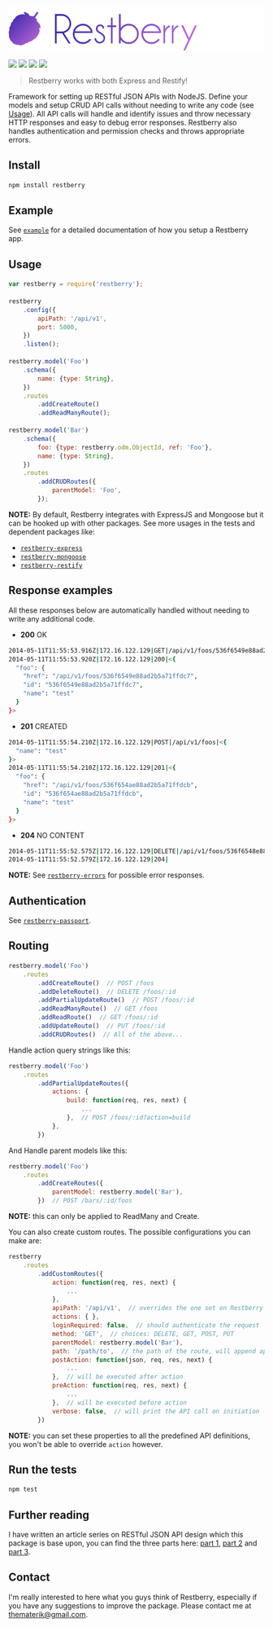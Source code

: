 [![](logo.png)](http://restberry.com)

[![](https://img.shields.io/badge/contact-@thematerik-blue.svg?style=flat-square)](http://twitter.com/thematerik)
[![](https://img.shields.io/npm/v/restberry.svg?style=flat-square)](https://www.npmjs.com/package/restberry)
[![](https://img.shields.io/npm/dm/restberry.svg?style=flat-square)](https://www.npmjs.com/package/restberry)
[![](https://img.shields.io/travis/materik/restberry.svg?style=flat-square)](https://travis-ci.org/materik/restberry)

> Restberry works with both Express and Restify!

Framework for setting up RESTful JSON APIs with NodeJS. Define your models and setup CRUD API
calls without needing to write any code (see [Usage](#usage)). All API calls will handle
and identify issues and throw necessary HTTP responses and easy to debug error
responses. Restberry also handles authentication and permission checks and
throws appropriate errors.

## Install

```bash
npm install restberry
```

## Example

See [``example``](/example) for a detailed documentation of how you setup a Restberry app.

## Usage

```javascript
var restberry = require('restberry');

restberry
    .config({
        apiPath: '/api/v1',
        port: 5000,
    })
    .listen();

restberry.model('Foo')
    .schema({
        name: {type: String},
    })
    .routes
        .addCreateRoute()
        .addReadManyRoute();

restberry.model('Bar')
    .schema({
        foo: {type: restberry.odm.ObjectId, ref: 'Foo'},
        name: {type: String},
    })
    .routes
        .addCRUDRoutes({
            parentModel: 'Foo',
        });
```

**NOTE:** By default, Restberry integrates with ExpressJS and Mongoose but it
can be hooked up with other packages. See more usages in the tests and dependent
packages like:
- [`restberry-express`](https://github.com/materik/restberry-express)
- [`restberry-mongoose`](https://github.com/materik/restberry-mongoose)
- [`restberry-restify`](https://github.com/materik/restberry-restify)

## Response examples

All these responses below are automatically handled without needing to write any
additional code.

* **200** OK
```bash
2014-05-11T11:55:53.916Z|172.16.122.129|GET|/api/v1/foos/536f6549e88ad2b5a71ffdc6|<{}>
2014-05-11T11:55:53.920Z|172.16.122.129|200|<{
  "foo": {
    "href": "/api/v1/foos/536f6549e88ad2b5a71ffdc7",
    "id": "536f6549e88ad2b5a71ffdc7",
    "name": "test"
  }
}>
```

* **201** CREATED
```bash
2014-05-11T11:55:54.210Z|172.16.122.129|POST|/api/v1/foos|<{
  "name": "test"
}>
2014-05-11T11:55:54.210Z|172.16.122.129|201|<{
  "foo": {
    "href": "/api/v1/foos/536f654ae88ad2b5a71ffdcb",
    "id": "536f654ae88ad2b5a71ffdcb",
    "name": "test"
  }
}>
```

* **204** NO CONTENT
```bash
2014-05-11T11:55:52.575Z|172.16.122.129|DELETE|/api/v1/foos/536f6548e88ad2b5a71ffdb7|<{}>
2014-05-11T11:55:52.579Z|172.16.122.129|204|
```

**NOTE:** See [`restberry-errors`](https://github.com/materik/restberry-errors) for possible error responses.

## Authentication

See [`restberry-passport`](https://github.com/materik/restberry-passport).

## Routing

```javascript
restberry.model('Foo')
    .routes
        .addCreateRoute()  // POST /foos
        .addDeleteRoute()  // DELETE /foos/:id
        .addPartialUpdateRoute()  // POST /foos/:id
        .addReadManyRoute()  // GET /foos
        .addReadRoute()  // GET /foos/:id
        .addUpdateRoute()  // PUT /foos/:id
        .addCRUDRoutes()  // All of the above...
```

Handle action query strings like this:

```javascript
restberry.model('Foo')
    .routes
        .addPartialUpdateRoutes({
            actions: {
                build: function(req, res, next) {
                    ...
                },  // POST /foos/:id?action=build
            },
        })
```

And Handle parent models like this:

```javascript
restberry.model('Foo')
    .routes
        .addCreateRoutes({
            parentModel: restberry.model('Bar'),
        })  // POST /bars/:id/foos
```

**NOTE:** this can only be applied to ReadMany and Create.

You can also create custom routes. The possible configurations you can make are:

```javascript
restberry
    .routes
        .addCustomRoutes({
            action: function(req, res, next) {
                ...
            },
            apiPath: '/api/v1',  // overrides the one set on Restberry
            actions: { },
            loginRequired: false,  // should authenticate the request
            method: 'GET',  // choices: DELETE, GET, POST, PUT
            parentModel: restberry.model('Bar'),
            path: '/path/to',  // the path of the route, will append apiPath
            postAction: function(json, req, res, next) {
                ...
            },  // will be executed after action
            preAction: function(req, res, next) {
                ...
            },  // will be executed before action
            verbose: false,  // will print the API call on initiation
        })
```

**NOTE:** you can set these properties to all the predefined API definitions,
you won't be able to override `action` however.

## Run the tests

```bash
npm test
```

## Further reading

I have written an article series on RESTful JSON API design which this package is base upon, you can find the three parts here: [part 1](http://materik.tumblr.com/post/98324672516/restful-json-api-design-part-1), [part 2](http://materik.tumblr.com/post/99806761591/restful-json-api-design-part-2) and
[part 3](http://materik.tumblr.com/post/101938795476/restful-json-api-design-part-3).

## Contact

I'm really interested to here what you guys think of Restberry, especially if
you have any suggestions to improve the package. Please contact me at
thematerik@gmail.com.
